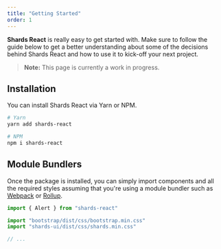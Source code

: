 ```yaml
---
title: "Getting Started"
order: 1
---
```


**Shards React** is really easy to get started with. Make sure to follow the guide below to get a better understanding about some of the decisions behind Shards React and how to use it to kick-off your next project.

> **Note:** This page is currently a work in progress.

## Installation

You can install Shards React via Yarn or NPM.

```bash
# Yarn
yarn add shards-react

# NPM
npm i shards-react
```

## Module Bundlers

Once the package is installed, you can simply import components and all the required styles assuming that you're using a module bundler such as [Webpack](https://webpack.js.org/) or [Rollup](https://rollupjs.org/guide/en).

```javascript
import { Alert } from "shards-react"

import "bootstrap/dist/css/bootstrap.min.css"
import "shards-ui/dist/css/shards.min.css"

// ...
```
